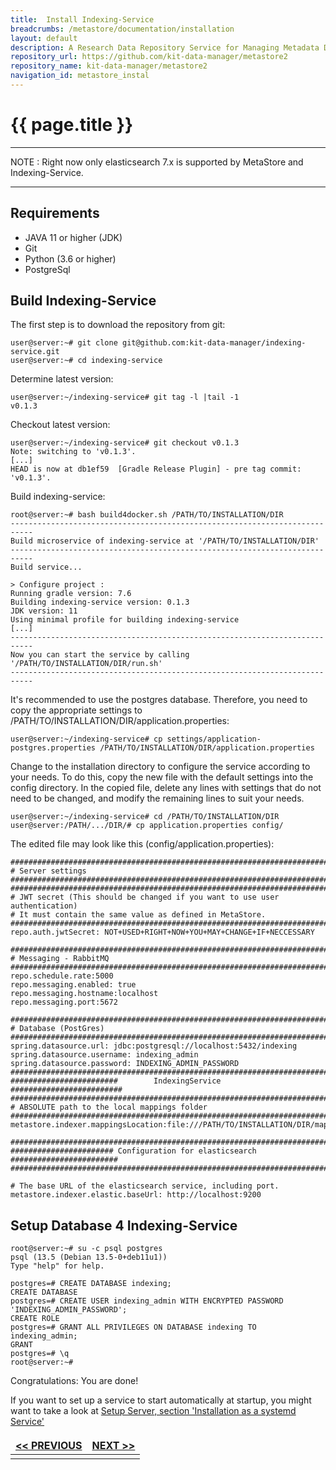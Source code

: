 ```yaml
---
title:  Install Indexing-Service
breadcrumbs: /metastore/documentation/installation
layout: default
description: A Research Data Repository Service for Managing Metadata Documents based on JSON or XML.
repository_url: https://github.com/kit-data-manager/metastore2
repository_name: kit-data-manager/metastore2
navigation_id: metastore_instal
---
```


# {{ page.title }} 
--- 
NOTE
:  Right now only elasticsearch 7.x is supported by MetaStore and Indexing-Service.

--- 
## Requirements
- JAVA 11 or higher (JDK)
- Git
- Python (3.6 or higher)
- PostgreSql

## Build Indexing-Service
The first step is to download the repository from git:
```
user@server:~# git clone git@github.com:kit-data-manager/indexing-service.git
user@server:~# cd indexing-service
```
Determine latest version:
```
user@server:~/indexing-service# git tag -l |tail -1
v0.1.3
```
Checkout latest version:
```
user@server:~/indexing-service# git checkout v0.1.3
Note: switching to 'v0.1.3'.
[...]
HEAD is now at db1ef59  [Gradle Release Plugin] - pre tag commit:  'v0.1.3'.
```
Build indexing-service:
```
root@server:~# bash build4docker.sh /PATH/TO/INSTALLATION/DIR
---------------------------------------------------------------------------
Build microservice of indexing-service at '/PATH/TO/INSTALLATION/DIR'
---------------------------------------------------------------------------
Build service...

> Configure project :
Running gradle version: 7.6
Building indexing-service version: 0.1.3
JDK version: 11
Using minimal profile for building indexing-service
[...]
---------------------------------------------------------------------------
Now you can start the service by calling '/PATH/TO/INSTALLATION/DIR/run.sh'
---------------------------------------------------------------------------
```
It's recommended to use the postgres database. Therefore, you need to copy the appropriate settings to /PATH/TO/INSTALLATION/DIR/application.properties:
```
user@server:~/indexing-service# cp settings/application-postgres.properties /PATH/TO/INSTALLATION/DIR/application.properties
```
Change to the installation directory to configure the service according to your needs. To do this, copy the new file with the default settings into the config directory. In the copied file, delete any lines with settings that do not need to be changed, and modify the remaining lines to suit your needs.
```
user@server:~/indexing-service# cd /PATH/TO/INSTALLATION/DIR
user@server:/PATH/.../DIR/# cp application.properties config/
```
The edited file may look like this (config/application.properties):
```
###############################################################################
# Server settings
###############################################################################
###############################################################################
# JWT secret (This should be changed if you want to use user authentication)
# It must contain the same value as defined in MetaStore.
###############################################################################
repo.auth.jwtSecret: NOT+USED+RIGHT+NOW+YOU+MAY+CHANGE+IF+NECCESSARY

###############################################################################
# Messaging - RabbitMQ
###############################################################################
repo.schedule.rate:5000
repo.messaging.enabled: true
repo.messaging.hostname:localhost
repo.messaging.port:5672

###############################################################################
# Database (PostGres) 
###############################################################################
spring.datasource.url: jdbc:postgresql://localhost:5432/indexing
spring.datasource.username: indexing_admin
spring.datasource.password: INDEXING_ADMIN_PASSWORD
################################################################################
########################        IndexingService        #########################
################################################################################
# ABSOLUTE path to the local mappings folder
################################################################################
metastore.indexer.mappingsLocation:file:///PATH/TO/INSTALLATION/DIR/mapping

################################################################################
####################### Configuration for elasticsearch ########################
################################################################################

# The base URL of the elasticsearch service, including port.
metastore.indexer.elastic.baseUrl: http://localhost:9200
```
## Setup Database 4 Indexing-Service
```bash=bash
root@server:~# su -c psql postgres
psql (13.5 (Debian 13.5-0+deb11u1))
Type "help" for help.

postgres=# CREATE DATABASE indexing;
CREATE DATABASE
postgres=# CREATE USER indexing_admin WITH ENCRYPTED PASSWORD 'INDEXING_ADMIN_PASSWORD';
CREATE ROLE
postgres=# GRANT ALL PRIVILEGES ON DATABASE indexing TO indexing_admin;
GRANT
postgres=# \q
root@server:~# 
```
Congratulations: You are done! 
    
If you want to set up a service to start automatically at startup, you might want to take a look at [Setup Server, section 'Installation as a systemd Service'](setup-server.html)

<style>
td, th {
   border: none!important;
}
</style>
| [<< PREVIOUS](setup-rabbitMq.html) |[NEXT >>](setup-server.html)|
|:----|----:|
| | |
